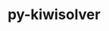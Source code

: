 ---
title: "py-kiwisolver"
layout: cache
categories: [package, v0.18]
meta: {"versions": ["1.3.2"], "compilers": ["gcc@=7.5.0"], "oss": ["ubuntu18.04"], "platforms": ["linux"], "targets": ["x86_64"], "stacks": ["data-vis-sdk", "e4s", "radiuss"], "num_specs": 6, "num_specs_by_stack": {"e4s": 2, "radiuss": 2, "data-vis-sdk": 2}}
spec_details: [{"hash": "xwxlwvqvxwq47tzpuqexbhemzuvv5ukn", "compiler": "gcc@=7.5.0", "versions": ["1.3.2"], "os": "ubuntu18.04", "platform": "linux", "target": "x86_64", "variants": [], "stacks": ["e4s"], "size": "-", "tarball": "https://binaries.spack.io/releases/v0.18/build_cache/linux-ubuntu18.04-x86_64/gcc-7.5.0/py-kiwisolver-1.3.2/linux-ubuntu18.04-x86_64-gcc-7.5.0-py-kiwisolver-1.3.2-xwxlwvqvxwq47tzpuqexbhemzuvv5ukn.spack"}, {"hash": "scan7hdaobl6dmo7jogntusmntwb2f24", "compiler": "gcc@=7.5.0", "versions": ["1.3.2"], "os": "ubuntu18.04", "platform": "linux", "target": "x86_64", "variants": [], "stacks": ["radiuss"], "size": "-", "tarball": "https://binaries.spack.io/releases/v0.18/build_cache/linux-ubuntu18.04-x86_64/gcc-7.5.0/py-kiwisolver-1.3.2/linux-ubuntu18.04-x86_64-gcc-7.5.0-py-kiwisolver-1.3.2-scan7hdaobl6dmo7jogntusmntwb2f24.spack"}, {"hash": "jrvnzl2ulewsddxpsdt6zpivhbwmwrv2", "compiler": "gcc@=7.5.0", "versions": ["1.3.2"], "os": "ubuntu18.04", "platform": "linux", "target": "x86_64", "variants": [], "stacks": ["radiuss"], "size": "-", "tarball": "https://binaries.spack.io/releases/v0.18/build_cache/linux-ubuntu18.04-x86_64/gcc-7.5.0/py-kiwisolver-1.3.2/linux-ubuntu18.04-x86_64-gcc-7.5.0-py-kiwisolver-1.3.2-jrvnzl2ulewsddxpsdt6zpivhbwmwrv2.spack"}, {"hash": "lxc2bafffnuxn2tawx25x64pwce4om53", "compiler": "gcc@=7.5.0", "versions": ["1.3.2"], "os": "ubuntu18.04", "platform": "linux", "target": "x86_64", "variants": [], "stacks": ["e4s"], "size": "-", "tarball": "https://binaries.spack.io/releases/v0.18/build_cache/linux-ubuntu18.04-x86_64/gcc-7.5.0/py-kiwisolver-1.3.2/linux-ubuntu18.04-x86_64-gcc-7.5.0-py-kiwisolver-1.3.2-lxc2bafffnuxn2tawx25x64pwce4om53.spack"}, {"hash": "vo7vqac57d4pdzh7v7r5vxc54533l7rm", "compiler": "gcc@=7.5.0", "versions": ["1.3.2"], "os": "ubuntu18.04", "platform": "linux", "target": "x86_64", "variants": [], "stacks": ["data-vis-sdk"], "size": "-", "tarball": "https://binaries.spack.io/releases/v0.18/build_cache/linux-ubuntu18.04-x86_64/gcc-7.5.0/py-kiwisolver-1.3.2/linux-ubuntu18.04-x86_64-gcc-7.5.0-py-kiwisolver-1.3.2-vo7vqac57d4pdzh7v7r5vxc54533l7rm.spack"}, {"hash": "pkzzymzh4aifoebn2qbgg5b6vsbplzxn", "compiler": "gcc@=7.5.0", "versions": ["1.3.2"], "os": "ubuntu18.04", "platform": "linux", "target": "x86_64", "variants": [], "stacks": ["data-vis-sdk"], "size": "-", "tarball": "https://binaries.spack.io/releases/v0.18/build_cache/linux-ubuntu18.04-x86_64/gcc-7.5.0/py-kiwisolver-1.3.2/linux-ubuntu18.04-x86_64-gcc-7.5.0-py-kiwisolver-1.3.2-pkzzymzh4aifoebn2qbgg5b6vsbplzxn.spack"}]
---